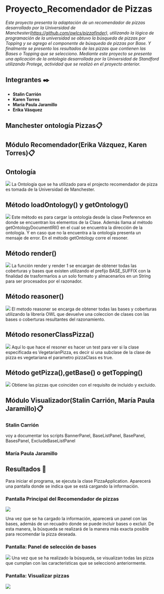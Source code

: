 # Proyecto_Recomendador de Pizzas
_Este proyecto presenta la adaptación de un recomendador de pizzas desarrollado por la Universidad de Manchester(https://github.com/owlcs/pizzafinder), utilizando la lógica de programación de la universidad se obtuvo la búsqueda de pizzas por Topping y se agrego el componente de búsqueda de pizzas por Base. Y finalmente se presento los resultados de las pizzas que contienen las Bases o Topping que se selecciono._
_Mediante este proyecto se presenta una aplicación de la ontología desarrollada por la Universidad de Standford utilizando Protege, actividad que se realizó en el proyecto anterior._

## Integrantes ✒️

* **Stalin Carrión** 
* **Karen Torres** 
* **María Paula Jaramillo** 
* **Erika Vásquez** 
## Manchester ontología Pizzas📋
## Módulo Recomendador(Erika Vázquez, Karen Torres)📋
## Ontología
![](https://github.com/etvasquez/finderpizza/blob/master/Ontologia.JPG)
La Ontología que se ha utilizado para el projecto recomendador de pizza es tomada de la Universidad de Manchester.
## Método loadOntology() y getOntology()
![](https://github.com/etvasquez/finderpizza/blob/master/loadOntology.JPG)
Este método es para cargar la ontología desde la clase Preference en donde se encuentran los elementos de la Clase. Además llama al método getOntologyDocumentIRI() en el cual se encuentra la dirección de la ontología. Y en caso que no la encuentra a la ontología presenta un mensaje de error. En el método getOntology corre el resoner.
## Método render()
![](https://github.com/etvasquez/finderpizza/blob/master/render.JPG)
La función render y render 1 se encargan de obtener todas las coberturas y bases que existen utilizando el prefijo BASE_SUFFIX con la  finalidad de trasformarlos a un solo formato y almacenarlos en un String para ser procesados por el razonador.  
## Método reasoner()
![](https://github.com/etvasquez/finderpizza/blob/master/resoner.JPG)
El metodo reasoner se encarga de obtener todas las bases y coberturas utilizando la librería OWL que devuelve una coleccion de clases con las bases o coberturas resultantes del razonamiento. 
## Método resonerClassPizza()
![](https://github.com/etvasquez/finderpizza/blob/master/resonerClassPizza.JPG)
Aquí lo que hace el resoner es hacer un test para ver si la clase especificada es VegetarianPizza, es decir si una subclase de la clase de pizza es vegetariana el parametro pizzaClass es true.
## Método getPizza(),getBase() o getTopping()
![](https://github.com/etvasquez/finderpizza/blob/master/CollectionPizzaClass.JPG)
Obtiene las pizzas que coinciden con el requisito de incluido y excluido.
## Módulo Visualizador(Stalin Carrión, María Paula Jaramillo)📋
### Stalin Carrión
voy a documentar los scripts BannerPanel, BaseListPanel, BasePanel, BasesPanel, ExcludeBaseListPanel
### María Paula Jaramillo

## Resultados 📖
Para iniciar el programa, se ejecuta la clase PizzaApplication. Aparecerá una pantalla donde se indica que se está cargando la información.
### Pantalla Principal del Recomendador de pizzas
![](https://github.com/etvasquez/finderpizza/blob/master/PantallaPrincipal.JPG)

Una vez que se ha cargado la información, aparecerá un panel con las bases, además de un recuadro donde se puede incluir bases o excluir. De esta manera, la búsqueda se realizará de la manera más exacta posible para recomendar la pizza deseada.
### Pantalla: Panel de selección de bases
![](https://github.com/etvasquez/finderpizza/blob/master/PanelBases.JPG)
Una vez que se ha realizado la búsqueda, se visualizan todas las pizza que cumplan con las características que se seleccionó anteriormente.
### Pantalla: Visualizar pizzas
![](https://github.com/etvasquez/finderpizza/blob/master/PresentarPizzas.JPG)
